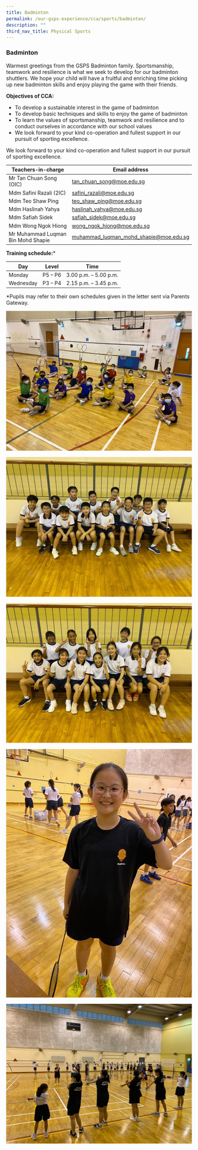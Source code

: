 ```yaml
---
title: Badminton
permalink: /our-gsps-experience/cca/sports/badminton/
description: ""
third_nav_title: Physical Sports
---
```

### **Badminton**

Warmest greetings from the GSPS Badminton family. 
Sportsmanship, teamwork and resilience is what we seek to develop for our badminton shuttlers.
We hope your child will have a fruitful and enriching time picking up new badminton skills and enjoy playing the game with their friends.

**Objectives of CCA:**
* To develop a sustainable interest in the game of badminton 
* To develop basic techniques and skills to enjoy the game of badminton
* To learn the values of sportsmanship, teamwork and resilience and to conduct ourselves in accordance with our school values
* We look forward to your kind co-operation and fullest support in our pursuit of sporting excellence.


We look forward to your kind co-operation and fullest support in our pursuit of sporting excellence.



| Teachers-in-charge | Email address | 
| -------- | -------- | 
|  Mr Tan Chuan Song (OIC)   | tan_chuan_song@moe.edu.sg    | 
| Mdm Safini Razali (2IC)     | safini_razali@moe.edu.sg    | 
| Mdm Teo Shaw Ping    | teo_shaw_ping@moe.edu.sg    | 
| Mdm Haslinah Yahya    | haslinah_yahya@moe.edu.sg    | 
| Mdm Safiah Sidek   | safiah_sidek@moe.edu.sg     | 
| Mdm Wong Ngok Hiong| wong_ngok_hiong@moe.edu.sg    | 
| Mr Muhammad Luqman Bin Mohd Shapie    | muhammad_luqman_mohd_shapie@moe.edu.sg   | 

**Training schedule:***



| Day  | Level | Time |
| -------- | -------- | -------- |
| Monday    | P5 – P6    | 3.00 p.m. – 5.00 p.m.   |
| Wednesday    | P3 – P4   | 2.15 p.m. – 3.45 p.m.   |

*Pupils may refer to their own schedules given in the letter sent via Parents Gateway.

![](/images/Badminton/badminton1.jpg)

![](/images/Badminton/badminton2.jpg)

![](/images/Badminton/badminton%203.jpg)

![](/images/Badminton/badminton4.jpg)

![](/images/Badminton/badminton5.jpg)
